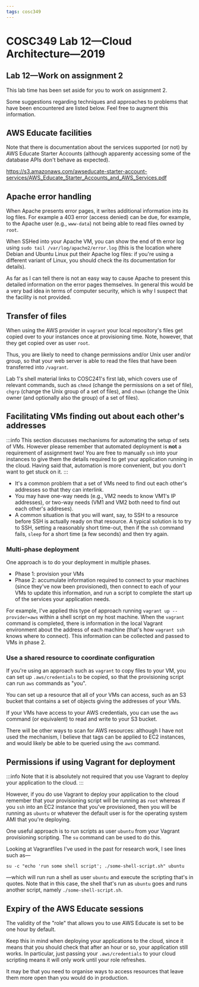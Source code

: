 ```yaml
---
tags: cosc349
---
```

# COSC349 Lab 12—Cloud Architecture—2019
## Lab 12—Work on assignment 2

This lab time has been set aside for you to work on assignment 2.

Some suggestions regarding techniques and approaches to problems that have been encountered are listed below. Feel free to augment this information.

## AWS Educate facilities

Note that there is documentation about the services supported (or not) by AWS Educate Starter Accounts (although apparenty accessing some of the database APIs don't behave as expected).

https://s3.amazonaws.com/awseducate-starter-account-services/AWS_Educate_Starter_Accounts_and_AWS_Services.pdf

## Apache error handling

When Apache presents error pages, it writes additional information into its log files. For example a 403 error (access denied) can be due, for example, to the Apache user (e.g., `www-data`) not being able to read files owned by `root`.

When SSHed into your Apache VM, you can show the end of th error log using `sudo tail /var/log/apache2/error.log` (this is the location where Debian and Ubuntu Linux put their Apache log files: if you're using a different variant of Linux, you should check the its documentation for details).

As far as I can tell there is not an easy way to cause Apache to present this detailed information on the error pages themselves. In general this would be a very bad idea in terms of computer security, which is why I suspect that the facility is not provided.

## Transfer of files

When using the AWS provider in `vagrant` your local repository's files get copied over to your instances once at provisioning time. Note, however, that they get copied over as user `root`.

Thus, you are likely to need to change permissions and/or Unix user and/or group, so that your web server is able to read the files that have been transferred into `/vagrant`.

Lab 1's shell material links to COSC241's first lab, which covers use of relevant commands, such as `chmod` (change the permissions on a set of file), `chgrp` (change the Unix group of a set of files), and `chown` (change the Unix owner (and optionally also the group) of a set of files).

## Facilitating VMs finding out about each other's addresses

:::info
This section discusses mechanisms for automating the setup of sets of VMs. However please remember that automated deployment is **not** a requirement of assignment two! You are free to manually `ssh` into your instances to give them the details required to get your application running in the cloud. Having said that, automation is more convenient, but you don't want to get stuck on it.
:::

- It's a common problem that a set of VMs need to find out each other's addresses so that they can interlink.
- You may have one-way needs (e.g., VM2 needs to know VM1's IP addresses), or two-way needs (VM1 and VM2 both need to find out each other's addreses).
- A common situation is that you will want, say, to SSH to a resource before SSH is actually ready on that resource. A typical solution is to try to SSH, setting a reasonably short time-out, then if the `ssh` command fails, `sleep` for a short time (a few seconds) and then try again.

### Multi-phase deployment

One approach is to do your deployment in multiple phases.
- Phase 1: provision your VMs
- Phase 2: accumulate information required to connect to your machines (since they've now been provisioned), then connect to each of your VMs to update this information, and run a script to complete the start up of the services your application needs.

For example, I've applied this type of approach running `vagrant up --provider=aws` within a shell script on my host machine. When the `vagrant` command is completed, there is information in the local Vagrant environment about the address of each machine (that's how `vagrant ssh` knows where to connect). This information can be collected and passed to VMs in phase 2.

### Use a shared resource to coordinate configuration

If you're using an approach such as `vagrant` to copy files to your VM, you can set up `.aws/credentials` to be copied, so that the provisioning script can run `aws` commands as "you".

You can set up a resource that all of your VMs can access, such as an S3 bucket that contains a set of objects giving the addresses of your VMs.

If your VMs have access to your AWS credentials, you can use the `aws` command (or equivalent) to read and write to your S3 bucket.

There will be other ways to scan for AWS resources: although I have not used the mechanism, I believe that tags can be applied to EC2 instances, and would likely be able to be queried using the `aws` command.

## Permissions if using Vagrant for deployment

:::info
Note that it is absolutely not required that you use Vagrant to deploy your application to the cloud.
:::

However, if you do use Vagrant to deploy your application to the cloud remember that your provisioning script will be running as `root` whereas if you `ssh` into an EC2 instance that you've provisioned, then you will be running as `ubuntu` or whatever the default user is for the operating system AMI that you're deploying.

One useful approach is to run scripts as user `ubuntu` from your Vagrant provisioning scripting. The `su` command can be used to do this.

Looking at Vagrantfiles I've used in the past for research work, I see lines such as—
```
su -c "echo 'run some shell script'; ./some-shell-script.sh" ubuntu
```
—which will run run a shell as user `ubuntu` and execute the scripting that's in quotes. Note that in this case, the shell that's run as `ubuntu` goes and runs another script, namely `./some-shell-script.sh`.

## Expiry of the AWS Educate sessions

The validity of the "role" that allows you to use AWS Educate is set to be one hour by default.

Keep this in mind when deploying your applications to the cloud, since it means that you should check that after an hour or so, your application still works. In particular, just passing your `.aws/credentials` to your cloud scripting means it will only work until your role refreshes.

It may be that you need to organise ways to access resources that leave them more open than you would do in production.